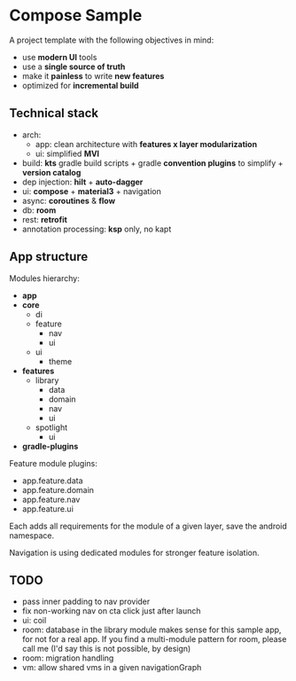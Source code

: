 # Compose Sample

A project template with the following objectives in mind:

* use **modern UI** tools
* use a **single source of truth**
* make it **painless** to write **new features**
* optimized for **incremental build**

## Technical stack

* arch:
  - app: clean architecture with **features x layer modularization**
  - ui: simplified **MVI**
* build: **kts** gradle build scripts + gradle **convention plugins** to simplify + **version catalog**
* dep injection: **hilt** + **auto-dagger**
* ui: **compose** + **material3** + navigation
* async: **coroutines** & **flow**
* db: **room**
* rest: **retrofit**
* annotation processing: **ksp** only, no kapt

## App structure

Modules hierarchy:

* **app**
* **core**
  * di
  * feature
    * nav
    * ui
  * ui
    * theme
* **features**
  * library
    * data
    * domain
    * nav
    * ui
  * spotlight
    * ui
* **gradle-plugins**

Feature module plugins:

* app.feature.data
* app.feature.domain
* app.feature.nav
* app.feature.ui

Each adds all requirements for the module of a given layer, save the android namespace.

Navigation is using dedicated modules for stronger feature isolation.

## TODO

* pass inner padding to nav provider
* fix non-working nav on cta click just after launch
* ui: coil
* room: database in the library module makes sense for this sample app, for not for a real app. If
  you find a multi-module pattern for room, please call me (I'd say this is not possible, by design)
* room: migration handling
* vm: allow shared vms in a given navigationGraph

